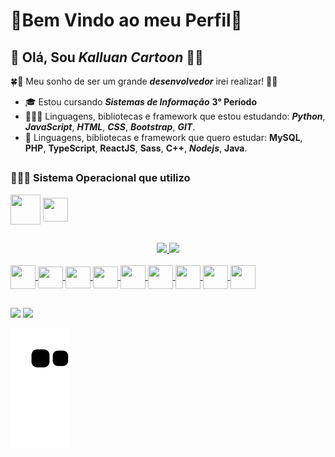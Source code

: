 # 🎊Bem Vindo ao meu Perfil🎊
## 👋 Olá, Sou **_Kalluan Cartoon_** 👨‍🎓


🍀🤞 Meu sonho de ser um grande **_desenvolvedor_** irei realizar! 🤞🍀 


- 🎓 Estou cursando **_Sistemas de Informação_** **3° Período**
- 👨🏿‍💻 Linguagens, bibliotecas e framework que estou estudando: **_Python_**, **_JavaScript_**, **_HTML_**, **_CSS_**, **_Bootstrap_**, **_GIT_**.
- 📑 Linguagens, bibliotecas e framework que quero estudar: **MySQL**, **PHP**, **TypeScript**, **ReactJS**, **Sass**, **C++**, **_Nodejs_**, **Java**.

##

### 👨🏿‍💻 Sistema Operacional que utilizo
 <div stlyle="display: inline_block">
  <img align="center" height="48" width="48" src="https://cdn.jsdelivr.net/gh/devicons/devicon/icons/linux/linux-original.svg" /> 
  <img align="center" height="38" width="40" src="https://cdn.jsdelivr.net/gh/devicons/devicon/icons/windows8/windows8-original.svg" />
 </div>
  
  ##
  

<div align="center">
  <a href="https://github.com/kalluancartoon">
  <img height="180em" src="https://github-readme-stats.vercel.app/api?username=kalluancartoon&show_icons=true&theme=tokyonight&include_all_commits=true&count_private=true"/>
  <img height="180em" src="https://github-readme-stats.vercel.app/api/top-langs/?username=kalluancartoon&layout=compact&langs_count=7&theme=tokyonight"/>
</div>
<div style="display: inline_block"><br>
  <img align="center" height="38" width="40" src="https://cdn.jsdelivr.net/gh/devicons/devicon/icons/python/python-original.svg" /> 
  <img align="center" height="35" width="40" src="https://cdn.jsdelivr.net/gh/devicons/devicon/icons/javascript/javascript-original.svg" />
  <img align="center" height="35" width="40" src="https://cdn.jsdelivr.net/gh/devicons/devicon/icons/html5/html5-original.svg" />
  <img align="center" height="35" width="40" src="https://cdn.jsdelivr.net/gh/devicons/devicon/icons/css3/css3-original.svg" />
  <img align="center" height="38" width="40" src="https://cdn.jsdelivr.net/gh/devicons/devicon/icons/bootstrap/bootstrap-original.svg" />
  <img align="center" height="38" width="40" src="https://cdn.jsdelivr.net/gh/devicons/devicon/icons/git/git-original.svg" />
  <img align="center" height="38" width="40" src="https://cdn.jsdelivr.net/gh/devicons/devicon/icons/github/github-original-wordmark.svg" />
  <img align="center" height="38" width="40" src="https://cdn.jsdelivr.net/gh/devicons/devicon/icons/nodejs/nodejs-original-wordmark.svg" />
  <img align="center" height="38" width="40" src="https://cdn.jsdelivr.net/gh/devicons/devicon/icons/sass/sass-original.svg" />  
</div>
 
 ##
 
 <div> 
  <a href="https://www.linkedin.com/in/kalluan-c-fiuza-b5a17b221/" target="_blank"><img src="https://img.shields.io/badge/LinkedIn-0077B5?style=for-the-badge&logo=linkedin&logoColor=white target="_blank"></a> 
  <a href="mailto:kalluan21@hotmail.com" target="_blank"><img src="https://img.shields.io/badge/Microsoft_Outlook-0078D4?style=for-the-badge&logo=microsoft-outlook&logoColor=white"_blank"></a>
   
   ![Snake animation](https://github.com/kalluancartoon/kalluancartoon/blob/output/github-contribution-grid-snake.svg)
   
 </div>
